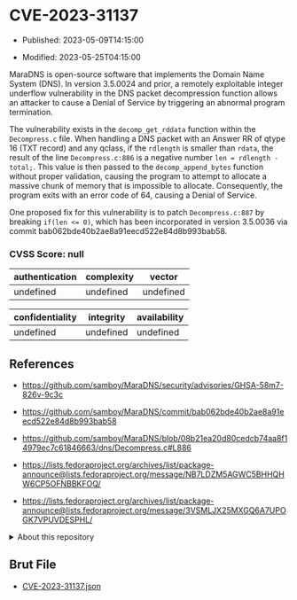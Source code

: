 # CVE-2023-31137

- Published: 2023-05-09T14:15:00

- Modified: 2023-05-25T04:15:00

MaraDNS is open-source software that implements the Domain Name System (DNS). In version 3.5.0024 and prior, a remotely exploitable integer underflow vulnerability in the DNS packet decompression function allows an attacker to cause a Denial of Service by triggering an abnormal program termination.

The vulnerability exists in the `decomp_get_rddata` function within the `Decompress.c` file. When handling a DNS packet with an Answer RR of qtype 16 (TXT record) and any qclass, if the `rdlength` is smaller than `rdata`, the result of the line `Decompress.c:886` is a negative number `len = rdlength - total;`. This value is then passed to the `decomp_append_bytes` function without proper validation, causing the program to attempt to allocate a massive chunk of memory that is impossible to allocate. Consequently, the program exits with an error code of 64, causing a Denial of Service.

One proposed fix for this vulnerability is to patch `Decompress.c:887` by breaking `if(len <= 0)`, which has been incorporated in version 3.5.0036 via commit bab062bde40b2ae8a91eecd522e84d8b993bab58.

### CVSS Score: **null**

| authentication | complexity | vector |
| --- | --- | --- |
| undefined | undefined | undefined |

| confidentiality | integrity | availability |
| --- | --- | --- |
| undefined | undefined | undefined |

## References

* https://github.com/samboy/MaraDNS/security/advisories/GHSA-58m7-826v-9c3c

* https://github.com/samboy/MaraDNS/commit/bab062bde40b2ae8a91eecd522e84d8b993bab58

* https://github.com/samboy/MaraDNS/blob/08b21ea20d80cedcb74aa8f14979ec7c61846663/dns/Decompress.c#L886

* https://lists.fedoraproject.org/archives/list/package-announce@lists.fedoraproject.org/message/NB7LDZM5AGWC5BHHQHW6CP5OFNBBKFOQ/

* https://lists.fedoraproject.org/archives/list/package-announce@lists.fedoraproject.org/message/3VSMLJX25MXGQ6A7UPOGK7VPUVDESPHL/

<details>
<summary>About this repository</summary> 

  This repository is part of the project [Live Hack CVE](https://github.com/Live-Hack-CVE). Main website can be found [www.live-hack.org](https://www.live-hack.org) 
  
  Made by [Sn0wAlice](https://github.com/Sn0wAlice) for the people that care about security and need to have a feed of the latest CVEs. Hope you enjoy it, don't forget to star the repo and follow me on [Twitter](https://twitter.com/Sn0wAlice) and [Github](https://github.com/Sn0wAlice). And that is my [personnal website](https://www.alice-snow.me/)

  - [Home Page](https://github.com/Live-Hack-CVE)
  - [Framework](https://github.com/Live-Hack-CVE/cve-framework)
  - [CVE database](https://github.com/Live-Hack-CVE/full_database)
  - [Changelog](https://github.com/Live-Hack-CVE/Changelog)
</details>

## Brut File

* [CVE-2023-31137.json](https://raw.githubusercontent.com/Live-Hack-CVE/full_database/main/cves/2023/CVE-2023-31137.json)


